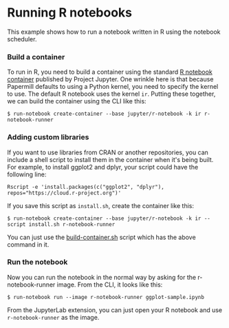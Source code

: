 # Running R notebooks

This example shows how to run a notebook written in R using the notebook scheduler.

### Build a container

To run in R, you need to build a container using the standard [R notebook container][1] published by Project Jupyter. One wrinkle here is that because Papermill defaults to using a Python kernel, you need to specify the kernel to use. The default R notebook uses the kernel `ir`. Putting these together, we can build the container using the CLI like this:

```shell
$ run-notebook create-container --base jupyter/r-notebook -k ir r-notebook-runner
```

[1]: https://github.com/jupyter/docker-stacks/tree/master/r-notebook

### Adding custom libraries

If you want to use libraries from CRAN or another repositories, you can include a shell script to install them in the container when it's being built. For example, to install ggplot2 and dplyr, your script could have the following line:

```shell
Rscript -e 'install.packages(c("ggplot2", "dplyr"), repos="https://cloud.r-project.org")'
```

If you save this script as `install.sh`, create the container like this:

```shell
$ run-notebook create-container --base jupyter/r-notebook -k ir --script install.sh r-notebook-runner
```

You can just use the [build-container.sh](build-container.sh) script which has the above command in it.

### Run the notebook

Now you can run the notebook in the normal way by asking for the r-notebook-runner image. From the CLI, it looks like this:

```shell
$ run-notebook run --image r-notebook-runner ggplot-sample.ipynb
```

From the JupyterLab extension, you can just open your R notebook and use `r-notebook-runner` as the image.
